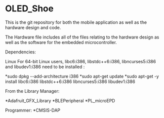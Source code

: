 # OLED_Shoe


This is the git repository for both the mobile application as well as the hardware design and code.

The Hardware file includes all of the files relating to the hardware design as well as the software for the embedded microcontroller.

Dependencies:

Linux
For 64-bit Linux users, libc6:i386, libstdc++6:i386, libncurses5:i386 and libudev1:i386 need to be installed :

*sudo dpkg --add-architecture i386
*sudo apt-get update
*sudo apt-get -y install libc6:i386 libstdc++6:i386 libncurses5:i386 libudev1:i386

From the Library Manager:

*Adafruit_GFX_Library
*BLEPeripheral
*PL_microEPD

Programmer:
*CMSIS-DAP
